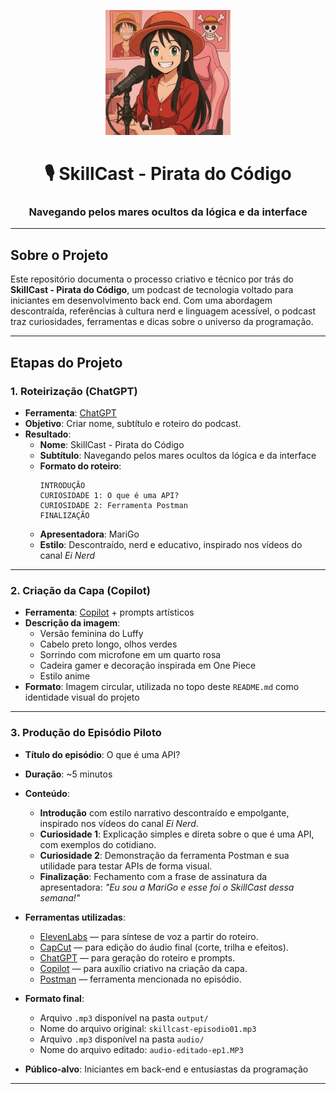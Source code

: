 
<p align="center">
  <img src="assets/capa-podcast.png" alt="Capa do SkillCast" width="200";" />
</p>


<h1 align="center">🎙️ SkillCast - Pirata do Código</h1>
<h3 align="center">Navegando pelos mares ocultos da lógica e da interface</h3>

---

## Sobre o Projeto

Este repositório documenta o processo criativo e técnico por trás do **SkillCast - Pirata do Código**, um podcast de tecnologia voltado para iniciantes em desenvolvimento back end. Com uma abordagem descontraída, referências à cultura nerd e linguagem acessível, o podcast traz curiosidades, ferramentas e dicas sobre o universo da programação.

---

## Etapas do Projeto

### 1. Roteirização (ChatGPT)
- **Ferramenta**: [ChatGPT](https://chat.openai.com/)
- **Objetivo**: Criar nome, subtítulo e roteiro do podcast.
- **Resultado**:
  - **Nome**: SkillCast - Pirata do Código
  - **Subtítulo**: Navegando pelos mares ocultos da lógica e da interface
  - **Formato do roteiro**:
    ```
    INTRODUÇÃO
    CURIOSIDADE 1: O que é uma API?
    CURIOSIDADE 2: Ferramenta Postman
    FINALIZAÇÃO
    ```
  - **Apresentadora**: MariGo
  - **Estilo**: Descontraído, nerd e educativo, inspirado nos vídeos do canal *Ei Nerd*

---

### 2. Criação da Capa (Copilot)
- **Ferramenta**: [Copilot](https://github.com/features/copilot) + prompts artísticos
- **Descrição da imagem**:
  - Versão feminina do Luffy
  - Cabelo preto longo, olhos verdes
  - Sorrindo com microfone em um quarto rosa
  - Cadeira gamer e decoração inspirada em One Piece
  - Estilo anime
- **Formato**: Imagem circular, utilizada no topo deste `README.md` como identidade visual do projeto

---

### 3. Produção do Episódio Piloto
- **Título do episódio**: O que é uma API?
- **Duração**: ~5 minutos
- **Conteúdo**:
  - **Introdução** com estilo narrativo descontraído e empolgante, inspirado nos vídeos do canal *Ei Nerd*.
  - **Curiosidade 1**: Explicação simples e direta sobre o que é uma API, com exemplos do cotidiano.
  - **Curiosidade 2**: Demonstração da ferramenta Postman e sua utilidade para testar APIs de forma visual.
  - **Finalização**: Fechamento com a frase de assinatura da apresentadora: *"Eu sou a MariGo e esse foi o SkillCast dessa semana!"*

- **Ferramentas utilizadas**:
  - [ElevenLabs](https://beta.elevenlabs.io/) — para síntese de voz a partir do roteiro.
  - [CapCut](https://www.capcut.com/) — para edição do áudio final (corte, trilha e efeitos).
  - [ChatGPT](https://chat.openai.com/) — para geração do roteiro e prompts.
  - [Copilot](https://github.com/features/copilot) — para auxílio criativo na criação da capa.
  - [Postman](https://www.postman.com/) — ferramenta mencionada no episódio.

- **Formato final**:
  - Arquivo `.mp3` disponível na pasta `output/`
  - Nome do arquivo original: `skillcast-episodio01.mp3`
  - Arquivo `.mp3` disponível na pasta `audio/`
  - Nome do arquivo editado: `audio-editado-ep1.MP3`
- **Público-alvo**: Iniciantes em back-end e entusiastas da programação

---
